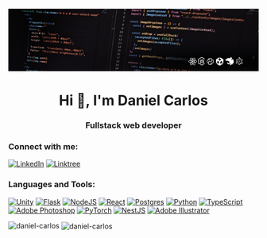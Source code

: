 ![Banner](./assets/banner.png)
<h1 align="center">Hi 👋, I'm Daniel Carlos</h1>
<h3 align="center">Fullstack web developer</h3>

<h3 align="left">Connect with me:</h3>
<p align="left">

<a as="div" target="_blank">[![LinkedIn](https://img.shields.io/badge/linkedin-%230077B5.svg?style=for-the-badge&logo=linkedin&logoColor=white)](https://www.linkedin.com/in/danielcso)</a>
<a as="div" target="_blank">[![Linktree](https://img.shields.io/badge/linktree-2b983f?style=for-the-badge&logo=linktree&logoColor=white)](https://linktr.ee/dev.daniel)
</a>

<!-- [![LinkedIn](https://img.shields.io/badge/linkedin-%230077B5.svg?style=for-the-badge&logo=linkedin&logoColor=white)](https://www.linkedin.com/in/danielcso)
[![Linktree](https://img.shields.io/badge/linktree-2b983f?style=for-the-badge&logo=linktree&logoColor=white)](https://linktr.ee/dev.daniel) -->

<h3 align="left">Languages and Tools:</h3>
<p align="left"> 

[![Unity](https://img.shields.io/badge/unity-%23000000.svg?style=for-the-badge&logo=unity&logoColor=white)](https://unity.com/)
[![Flask](https://img.shields.io/badge/flask-%23000.svg?style=for-the-badge&logo=flask&logoColor=white)](https://flask.palletsprojects.com/)
[![NodeJS](https://img.shields.io/badge/node.js-6DA55F?style=for-the-badge&logo=node.js&logoColor=white)](https://nodejs.org/)
[![React](https://img.shields.io/badge/react-%2320232a.svg?style=for-the-badge&logo=react&logoColor=%2361DAFB)](https://reactjs.org/)
[![Postgres](https://img.shields.io/badge/postgres-%23316192.svg?style=for-the-badge&logo=postgresql&logoColor=white)](https://www.postgresql.org/)
[![Python](https://img.shields.io/badge/python-3670A0?style=for-the-badge&logo=python&logoColor=ffdd54)](https://www.python.org/)
[![TypeScript](https://img.shields.io/badge/typescript-%23007ACC.svg?style=for-the-badge&logo=typescript&logoColor=white)](https://www.typescriptlang.org/)
[![Adobe Photoshop](https://img.shields.io/badge/adobe%20photoshop-%2331A8FF.svg?style=for-the-badge&logo=adobe%20photoshop&logoColor=white)](https://www.adobe.com/products/photoshop.html)
[![PyTorch](https://img.shields.io/badge/PyTorch-%23EE4C2C.svg?style=for-the-badge&logo=PyTorch&logoColor=white)](https://pytorch.org/)
[![NestJS](https://img.shields.io/badge/nestjs-%23E0234E.svg?style=for-the-badge&logo=nestjs&logoColor=white)](https://nestjs.com/)
[![Adobe Illustrator](https://img.shields.io/badge/adobe%20illustrator-%23FF9A00.svg?style=for-the-badge&logo=adobe%20illustrator&logoColor=white)](https://www.adobe.com/products/illustrator.html)



<p><img align="left" src="https://github-readme-stats.vercel.app/api/top-langs?username=daniel-carlos&show_icons=true&locale=en&layout=compact" alt="daniel-carlos" /></p>

<p>&nbsp;<img align="center" src="https://github-readme-stats.vercel.app/api?username=daniel-carlos&show_icons=true&locale=en" alt="daniel-carlos" /></p>

